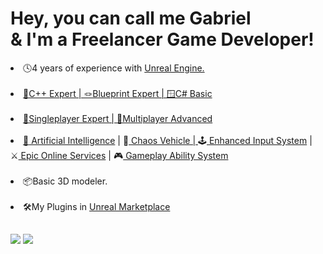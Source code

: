 # Hey, you can call me Gabriel<br> & I'm a <strong>Freelancer Game Developer</strong>!
<div style="display: inline_block">
  <li>🕓4 years of experience with <a href="https://www.unrealengine.com/">Unreal Engine.</li>
  <br>
  <li>🥇C++ Expert | 🪢Blueprint Expert | 🪟C# Basic</li>
  <br>
  <li>👤Singleplayer Expert | 👥Multiplayer Advanced</li>
  <br>
  <li>🤖<a href="https://dev.epicgames.com/documentation/en-us/unreal-engine/artificial-intelligence-in-unreal-engine?application_version=5.3" target="_blank">  Artificial Intelligence</a> |
  🚗<a href="https://dev.epicgames.com/documentation/en-us/unreal-engine/vehicles-in-unreal-engine" target="_blank">  Chaos Vehicle | </a>
  🕹️<a href="https://dev.epicgames.com/documentation/en-us/unreal-engine/enhanced-input-in-unreal-engine" target="_blank">  Enhanced Input System</a> | <br>
  ⚔️<a href="https://dev.epicgames.com/documentation/en-us/unreal-engine/online-subsystem-eos-plugin-in-unreal-engine" target="_blank">  Epic Online Services</a> |
  🎮<a href="https://docs.unrealengine.com/4.27/en-US/InteractiveExperiences/GameplayAbilitySystem/" target="_blank">  Gameplay Ability System</a></li>
  <br>
  <li>📦Basic 3D modeler.</li>
  <br>
  <li>🛠️My Plugins in <a href="https://www.unrealengine.com/marketplace/en-US/profile/Frytinhas+Marketplace?count=20&sortBy=effectiveDate&sortDir=DESC&start=0">Unreal Marketplace</a></li>
</div>
  
  ##
 
<div> 
 <a href="https://discord.gg/vkJvJRBe7H" target="_blank"><img src="https://img.shields.io/badge/Discord-7289DA?style=for-the-badge&logo=discord&logoColor=white" target="_blank"></a> 
  <a href = "mailto:contactfrytinhas1910@gmail.com"><img src="https://img.shields.io/badge/-Gmail-%23333?style=for-the-badge&logo=gmail&logoColor=white" target="_blank"></a>
  
</div>
 
